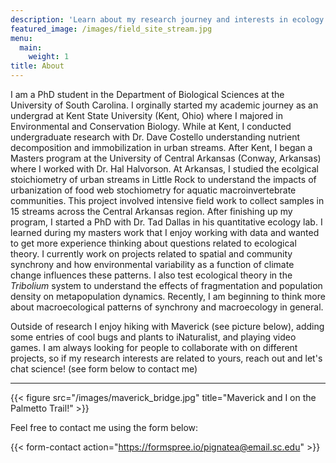 ```yaml
---
description: 'Learn about my research journey and interests in ecology!'
featured_image: /images/field_site_stream.jpg
menu:
  main:
    weight: 1
title: About
---
```



I am a PhD student in the Department of Biological Sciences at the University of South Carolina. I orginally started my academic journey as an undergrad at Kent State University (Kent, Ohio) where I majored in Environmental and Conservation Biology. While at Kent, I conducted undergraduate research with Dr. Dave Costello understanding nutrient decomposition and immobilization in urban streams. After Kent, I began a Masters program at the University of Central Arkansas (Conway, Arkansas) where I worked with Dr. Hal Halvorson. At Arkansas, I studied the ecolgical stoichiometry of urban streams in Little Rock to understand the impacts of urbanization of food web stochiometry for aquatic macroinvertebrate communities. This project involved intensive field work to collect samples in 15 streams across the Central Arkansas region. After finishing up my program, I started a PhD with Dr. Tad Dallas in his quantitative ecology lab. I learned during my masters work that I enjoy working with data and wanted to get more experience thinking about questions related to ecological theory. I currently work on projects related to spatial and community synchrony and how environmental variability as a function of climate change influences these patterns. I also test ecological theory in the _Tribolium_ system to understand the effects of fragmentation and population density on metapopulation dynamics. Recently, I am beginning to think more about macroecological patterns of synchrony and macroecology in general.

Outside of research I enjoy hiking with Maverick (see picture below), adding some entries of cool bugs and plants to iNaturalist, and playing video games. I am always looking for people to collaborate with on different projects, so if my research interests are related to yours, reach out and let's chat science! (see form below to contact me)
  
___

{{< figure src="/images/maverick_bridge.jpg" title="Maverick and I on the Palmetto Trail!" >}}

Feel free to contact me using the form below: 

{{< form-contact action="https://formspree.io/pignatea@email.sc.edu" >}}





